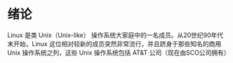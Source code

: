 # 绪论

Linux 是类 Unix（Unix-like） 操作系统大家庭中的一名成员。从20世纪90年代末开始，Linux 这位相对较新的成员突然非常流行，并且跻身于那些知名的商用 Unix 操作系统之列，这些 Unix 操作系统包括 AT&T 公司（现在由SCO公司拥有）
